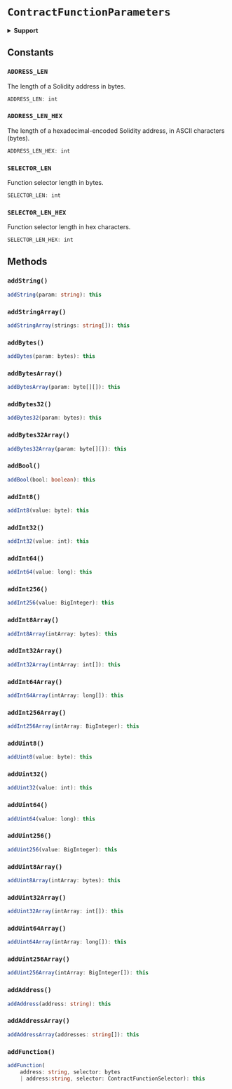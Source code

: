 # `ContractFunctionParameters`

<details>
<summary><b>Support</b></summary>

| Item | Java | JavaScript | Go
| - | - | - | - |
| [`ADDRESS_LEN`](#address_len) | ✅ | ✅ | ✅
| [`ADDRESS_LEN_HEX`](#address_len_hex) | ✅ | ✅ | ✅
| [`SELECTOR_LEN`](#selector_len) | ✅ | ✅ | ✅
| [`SELECTOR_LEN_HEX`](#selector_len_hex) | ✅ | ✅ | ✅
| [`addString()`](#addstring) | ✅ | ✅ | ✅
| [`addStringArray()`](#addstringarray) | ✅ | ✅ | ✅
| [`addBytes()`](#addbytes) | ✅ | ✅ | ✅
| [`addBytesArray()`](#addbytesarray) | ✅ | ✅ | ✅
| [`addBytes32()`](#addbytes32) | ✅ | ✅ | ✅
| [`addBytes32Array()`](#addbytes32array) | ✅ | ✅ | ✅
| [`addBool()`](#addbool) | ✅ | ✅ | ✅
| [`addInt8()`](#addint8) | ✅ | ✅ | ✅
| [`addInt32()`](#addint32) | ✅ | ✅ | ✅
| [`addInt64()`](#addint64) | ✅ | ✅ | ✅
| [`addInt256()`](#addint256) | ✅ | ✅ | ✅
| [`addInt8Array()`](#addint8array) | ✅ | ✅ | ✅
| [`addInt32Array()`](#addint32array) | ✅ | ✅ | ✅
| [`addInt64Array()`](#addint64array) | ✅ | ✅ | ✅
| [`addInt256Array()`](#addint256array) | ✅ | ✅ | ✅
| [`addUint8()`](#adduint8) | ✅ | ✅ | ✅
| [`addUint32()`](#adduint32) | ✅ | ✅ | ✅
| [`addUint64()`](#adduint64) | ✅ | ✅ | ✅
| [`addUint256()`](#adduint256) | ✅ | ✅ | ✅
| [`addUint8Array()`](#adduint8array) | ✅ | ✅ | ✅
| [`addUint32Array()`](#adduint32array) | ✅ | ✅ | ✅
| [`addUint64Array()`](#adduint64array) | ✅ | ✅ | ✅
| [`addUint256Array()`](#adduint256array) | ✅ | ✅ | ✅
| [`addAddress()`](#addaddress) | ✅ | ✅ | ✅
| [`addAddressArray()`](#addaddressarray) | ✅ | ✅ | ✅
| [`addFunction()`](#addfunction) | ✅ | ✅ | ✅

</details>

## Constants

### `ADDRESS_LEN`

The length of a Solidity address in bytes.

```typescript
ADDRESS_LEN: int
```

### `ADDRESS_LEN_HEX`

The length of a hexadecimal-encoded Solidity address, in ASCII characters (bytes).

```typescript
ADDRESS_LEN_HEX: int
```

### `SELECTOR_LEN`

Function selector length in bytes.

```typescript
SELECTOR_LEN: int
```

### `SELECTOR_LEN_HEX`

Function selector length in hex characters.

```typescript
SELECTOR_LEN_HEX: int
```

## Methods

### `addString()`

```typescript
addString(param: string): this
```

### `addStringArray()`

```typescript
addStringArray(strings: string[]): this
```

### `addBytes()`

```typescript
addBytes(param: bytes): this
```

### `addBytesArray()`

```typescript
addBytesArray(param: byte[][]): this
```

### `addBytes32()`

```typescript
addBytes32(param: bytes): this
```

### `addBytes32Array()`

```typescript
addBytes32Array(param: byte[][]): this
```

### `addBool()`

```typescript
addBool(bool: boolean): this
```

### `addInt8()`

```typescript
addInt8(value: byte): this
```

### `addInt32()`

```typescript
addInt32(value: int): this
```

### `addInt64()`

```typescript
addInt64(value: long): this
```

### `addInt256()`

```typescript
addInt256(value: BigInteger): this
```

### `addInt8Array()`

```typescript
addInt8Array(intArray: bytes): this
```

### `addInt32Array()`

```typescript
addInt32Array(intArray: int[]): this
```

### `addInt64Array()`

```typescript
addInt64Array(intArray: long[]): this
```

### `addInt256Array()`

```typescript
addInt256Array(intArray: BigInteger): this
```

### `addUint8()`

```typescript
addUint8(value: byte): this
```

### `addUint32()`

```typescript
addUint32(value: int): this
```

### `addUint64()`

```typescript
addUint64(value: long): this
```

### `addUint256()`

```typescript
addUint256(value: BigInteger): this
```

### `addUint8Array()`

```typescript
addUint8Array(intArray: bytes): this
```

### `addUint32Array()`

```typescript
addUint32Array(intArray: int[]): this
```

### `addUint64Array()`

```typescript
addUint64Array(intArray: long[]): this
```

### `addUint256Array()`

```typescript
addUint256Array(intArray: BigInteger[]): this
```

### `addAddress()`

```typescript
addAddress(address: string): this
```

### `addAddressArray()`

```typescript
addAddressArray(addresses: string[]): this
```

### `addFunction()`

```typescript
addFunction(
    address: string, selector: bytes
    | address:string, selector: ContractFunctionSelector): this
```
